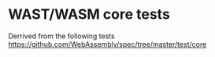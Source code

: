 # WAST/WASM core tests

Derrived from the following tests
https://github.com/WebAssembly/spec/tree/master/test/core

